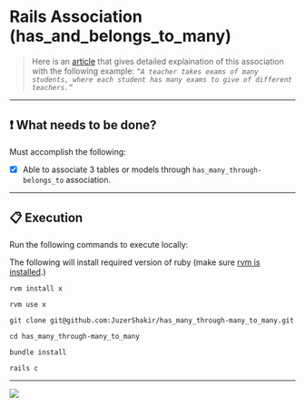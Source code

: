# Rails Association (has_and_belongs_to_many)

> Here is an [article](https://juzer-shakir.medium.com/rails-association-part-2-a563f870e415#e7da) that gives detailed explaination of this association with the following example: *`“A teacher takes exams of many students, where each student has many exams to give of different teachers.”`*

----

## ❗ What needs to be done?
Must accomplish the following:
- [x] Able to associate 3 tables or models through `has_many_through-belongs_to` association.

----


## 📋 Execution

Run the following commands to execute locally:

The following will install required version of ruby (make sure [rvm is installed](https://rvm.io/rvm/install).)
```terminal
rvm install x
```
```terminal
rvm use x
```
```terminal
git clone git@github.com:JuzerShakir/has_many_through-many_to_many.git
```
```terminal
cd has_many_through-many_to_many
```
```terminal
bundle install
```
```terminal
rails c
```

-----

![](https://visitor-badge-reloaded.herokuapp.com/badge?page_id=juzershakir.has_many&color=000000&lcolor=000000&style=for-the-badge&logo=Github)

